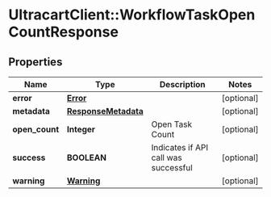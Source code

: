 # UltracartClient::WorkflowTaskOpenCountResponse

## Properties
Name | Type | Description | Notes
------------ | ------------- | ------------- | -------------
**error** | [**Error**](Error.md) |  | [optional] 
**metadata** | [**ResponseMetadata**](ResponseMetadata.md) |  | [optional] 
**open_count** | **Integer** | Open Task Count | [optional] 
**success** | **BOOLEAN** | Indicates if API call was successful | [optional] 
**warning** | [**Warning**](Warning.md) |  | [optional] 


